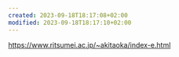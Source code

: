 ```yaml
---
created: 2023-09-18T18:17:08+02:00
modified: 2023-09-18T18:17:10+02:00
---
```


https://www.ritsumei.ac.jp/~akitaoka/index-e.html

